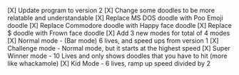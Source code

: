 
[X] Update program to version 2
[X] Change some doodles to be more relatable and understandable
[X] Replace MS DOS doodle with Poo Emoji doodle
[X] Replace Commodore doodle with Happy face doodle
[X] Replace $ doodle with Frown face doodle
[X] Add 3 new modes for total of 4 modes
[X] Normal mode - (Bar mode) 6 lives, and speed ups from version 1
[X] Challenge mode - Normal mode, but it starts at the highest speed
[X] Super Winner mode - 10 Lives and only shows doodles that you have to hit (more like whackamole)
[X] Kid Mode - 6 lives, ramp up speed divided by 2